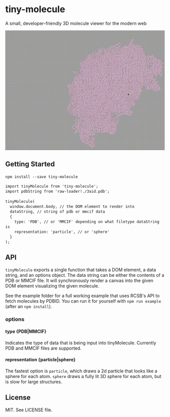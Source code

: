# tiny-molecule
A small, developer-friendly 3D molecule viewer for the modern web

![demo](./demo.gif)

## Getting Started

`npm install --save tiny-molecule`

```
import tinyMolecule from 'tiny-molecule';
import pdbString from 'raw-loader!./3aid.pdb';

tinyMolecule(
  window.document.body, // the DOM element to render into
  dataString, // string of pdb or mmcif data
  {
    type: 'PDB', // or 'MMCIF' depending on what filetype dataString is
    representation: 'particle', // or 'sphere'
  }
);
```

## API
`tinyMolecule` exports a single function that takes a DOM element, a data string, and an options object.  The data string can be either the contents of a PDB or MMCIF file.  It will synchronously render a canvas into the given DOM element visualizing the given molecule.

See the example folder for a full working example that uses RCSB's API to fetch molecules by PDBID.  You can run it for yourself with `npm run example` (after an `npm install`).

### options

#### type {PDB|MMCIF}
Indicates the type of data that is being input into tinyMolecule.  Currently PDB and MMCIF files are supported.

#### representation {particle|sphere}
The fastest option is `particle`, which draws a 2d particle that looks like a sphere for each atom.  `sphere` draws a fully lit 3D sphere for each atom, but is slow for large structures.

## License
MIT.  See LICENSE file.
